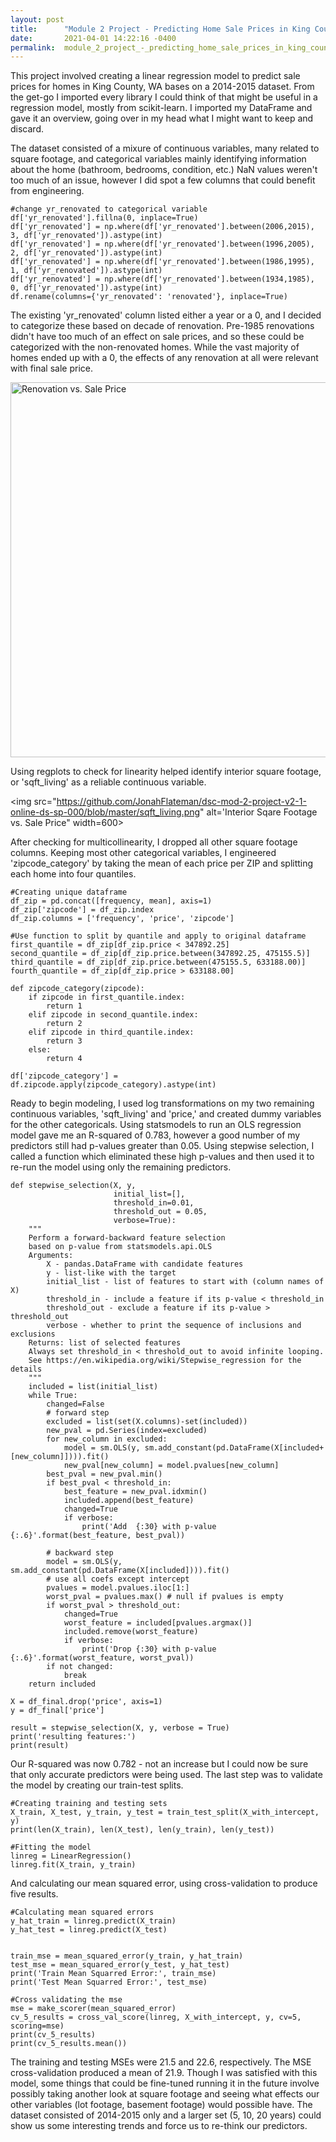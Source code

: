 ```yaml
---
layout: post
title:      "Module 2 Project - Predicting Home Sale Prices in King County, WA"
date:       2021-04-01 14:22:16 -0400
permalink:  module_2_project_-_predicting_home_sale_prices_in_king_county_wa
---
```



This project involved creating a linear regression model to predict sale prices for homes in King County, WA bases on a 2014-2015 dataset.  From the get-go I imported every library I could think of that might be useful in a regression model, mostly from scikit-learn.  I imported my DataFrame and gave it an overview, going over in my head what I might want to keep and discard.

The dataset consisted of a mixure of continuous variables, many related to square footage, and categorical variables mainly identifying information about the home (bathroom, bedrooms, condition, etc.)  NaN values weren't too much of an issue, however I did spot a few columns that could benefit from engineering.

```
#change yr_renovated to categorical variable
df['yr_renovated'].fillna(0, inplace=True)
df['yr_renovated'] = np.where(df['yr_renovated'].between(2006,2015), 3, df['yr_renovated']).astype(int)
df['yr_renovated'] = np.where(df['yr_renovated'].between(1996,2005), 2, df['yr_renovated']).astype(int)
df['yr_renovated'] = np.where(df['yr_renovated'].between(1986,1995), 1, df['yr_renovated']).astype(int)
df['yr_renovated'] = np.where(df['yr_renovated'].between(1934,1985), 0, df['yr_renovated']).astype(int)
df.rename(columns={'yr_renovated': 'renovated'}, inplace=True)
```

The existing 'yr_renovated' column listed either a year or a 0, and I decided to categorize these based on decade of renovation.  Pre-1985 renovations didn't have too much of an effect on sale prices, and so these could be categorized with the non-renovated homes.  While the vast majority of homes ended up with a 0, the effects of any renovation at all were relevant with final sale price.

<img src="https://github.com/JonahFlateman/dsc-mod-2-project-v2-1-online-ds-sp-000/blob/master/renovated.png"  alt="Renovation vs. Sale Price" width=600>

Using regplots to check for linearity helped identify interior square footage, or 'sqft_living' as a reliable continuous variable.

<img src="https://github.com/JonahFlateman/dsc-mod-2-project-v2-1-online-ds-sp-000/blob/master/sqft_living.png"  alt='Interior Sqare Footage vs. Sale Price" width=600>

After checking for multicollinearity, I dropped all other square footage columns.  Keeping most other categorical variables, I engineered 'zipcode_category' by taking the mean of each price per ZIP and splitting each home into four quantiles.

```
#Creating unique dataframe 
df_zip = pd.concat([frequency, mean], axis=1)
df_zip['zipcode'] = df_zip.index
df_zip.columns = ['frequency', 'price', 'zipcode']

#Use function to split by quantile and apply to original dataframe
first_quantile = df_zip[df_zip.price < 347892.25]    
second_quantile = df_zip[df_zip.price.between(347892.25, 475155.5)] 
third_quantile = df_zip[df_zip.price.between(475155.5, 633188.00)] 
fourth_quantile = df_zip[df_zip.price > 633188.00]

def zipcode_category(zipcode):
    if zipcode in first_quantile.index:
        return 1
    elif zipcode in second_quantile.index:
        return 2
    elif zipcode in third_quantile.index:
        return 3
    else:
        return 4
				
df['zipcode_category'] = df.zipcode.apply(zipcode_category).astype(int)
```

Ready to begin modeling, I used log transformations on my two remaining continuous variables, 'sqft_living' and 'price,' and created dummy variables for the other categoricals.  Using statsmodels to run an OLS regression model gave me an R-squared of 0.783, however a good number of my predictors still had p-values greater than 0.05.  Using stepwise selection, I called a function which eliminated these high p-values and then used it to re-run the model using only the remaining predictors.

```
def stepwise_selection(X, y, 
                       initial_list=[], 
                       threshold_in=0.01, 
                       threshold_out = 0.05, 
                       verbose=True):
    """ 
    Perform a forward-backward feature selection 
    based on p-value from statsmodels.api.OLS
    Arguments:
        X - pandas.DataFrame with candidate features
        y - list-like with the target
        initial_list - list of features to start with (column names of X)
        threshold_in - include a feature if its p-value < threshold_in
        threshold_out - exclude a feature if its p-value > threshold_out
        verbose - whether to print the sequence of inclusions and exclusions
    Returns: list of selected features 
    Always set threshold_in < threshold_out to avoid infinite looping.
    See https://en.wikipedia.org/wiki/Stepwise_regression for the details
    """
    included = list(initial_list)
    while True:
        changed=False
        # forward step
        excluded = list(set(X.columns)-set(included))
        new_pval = pd.Series(index=excluded)
        for new_column in excluded:
            model = sm.OLS(y, sm.add_constant(pd.DataFrame(X[included+[new_column]]))).fit()
            new_pval[new_column] = model.pvalues[new_column]
        best_pval = new_pval.min()
        if best_pval < threshold_in:
            best_feature = new_pval.idxmin()
            included.append(best_feature)
            changed=True
            if verbose:
                print('Add  {:30} with p-value {:.6}'.format(best_feature, best_pval))

        # backward step
        model = sm.OLS(y, sm.add_constant(pd.DataFrame(X[included]))).fit()
        # use all coefs except intercept
        pvalues = model.pvalues.iloc[1:]
        worst_pval = pvalues.max() # null if pvalues is empty
        if worst_pval > threshold_out:
            changed=True
            worst_feature = included[pvalues.argmax()]
            included.remove(worst_feature)
            if verbose:
                print('Drop {:30} with p-value {:.6}'.format(worst_feature, worst_pval))
        if not changed:
            break
    return included
		
X = df_final.drop('price', axis=1)
y = df_final['price']

result = stepwise_selection(X, y, verbose = True)
print('resulting features:')
print(result)
```

Our R-squared was now 0.782 - not an increase but I could now be sure that only accurate predictors were being used.  The last step was to validate the model by creating our train-test splits.

```
#Creating training and testing sets
X_train, X_test, y_train, y_test = train_test_split(X_with_intercept, y)
print(len(X_train), len(X_test), len(y_train), len(y_test))

#Fitting the model
linreg = LinearRegression()
linreg.fit(X_train, y_train)
```

And calculating our mean squared error, using cross-validation to produce five results.

```
#Calculating mean squared errors
y_hat_train = linreg.predict(X_train)
y_hat_test = linreg.predict(X_test)


train_mse = mean_squared_error(y_train, y_hat_train)
test_mse = mean_squared_error(y_test, y_hat_test)
print('Train Mean Squarred Error:', train_mse)
print('Test Mean Squarred Error:', test_mse)

#Cross validating the mse
mse = make_scorer(mean_squared_error)
cv_5_results = cross_val_score(linreg, X_with_intercept, y, cv=5, scoring=mse)
print(cv_5_results)
print(cv_5_results.mean())
```

The training and testing MSEs were 21.5 and 22.6, respectively.  The MSE cross-validation produced a mean of 21.9.  Though I was satisfied with this model, some things that could be fine-tuned running it in the future involve possibly taking another look at square footage and seeing what effects our other variables (lot footage, basement footage) would possible have.  The dataset consisted of 2014-2015 only and a larger set (5, 10, 20 years) could show us some interesting trends and force us to re-think our predictors.



